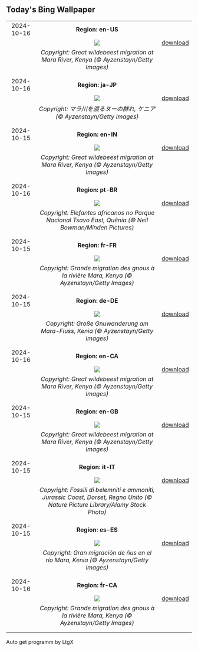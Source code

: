 ## Today's Bing Wallpaper
|      |      |      |
| :----: | :----: | :----: |
|2024-10-16|**Region: en-US**||
||![](https://www.bing.com/th?id=OHR.MaraMigration_EN-US9704012409_UHD.jpg&pid=hp&w=1152&h=648&rs=1&c=4)| [download](https://www.bing.com/th?id=OHR.MaraMigration_EN-US9704012409_UHD.jpg)|
||*Copyright: Great wildebeest migration at Mara River, Kenya (© Ayzenstayn/Getty Images)*
||
|||
|2024-10-16|**Region: ja-JP**||
||![](https://www.bing.com/th?id=OHR.MaraMigration_JA-JP8727709922_UHD.jpg&pid=hp&w=1152&h=648&rs=1&c=4)| [download](https://www.bing.com/th?id=OHR.MaraMigration_JA-JP8727709922_UHD.jpg)|
||*Copyright: マラ川を渡るヌーの群れ, ケニア (© Ayzenstayn/Getty Images)*
||
|||
|2024-10-15|**Region: en-IN**||
||![](https://www.bing.com/th?id=OHR.MaraMigration_EN-IN7701830094_UHD.jpg&pid=hp&w=1152&h=648&rs=1&c=4)| [download](https://www.bing.com/th?id=OHR.MaraMigration_EN-IN7701830094_UHD.jpg)|
||*Copyright: Great wildebeest migration at Mara River, Kenya (© Ayzenstayn/Getty Images)*
||
|||
|2024-10-16|**Region: pt-BR**||
||![](https://www.bing.com/th?id=OHR.ElephantTeacher_PT-BR6921941046_UHD.jpg&pid=hp&w=1152&h=648&rs=1&c=4)| [download](https://www.bing.com/th?id=OHR.ElephantTeacher_PT-BR6921941046_UHD.jpg)|
||*Copyright: Elefantes africanos no Parque Nacional Tsavo East, Quênia (© Neil Bowman/Minden Pictures)*
||
|||
|2024-10-15|**Region: fr-FR**||
||![](https://www.bing.com/th?id=OHR.MaraMigration_FR-FR6009612679_UHD.jpg&pid=hp&w=1152&h=648&rs=1&c=4)| [download](https://www.bing.com/th?id=OHR.MaraMigration_FR-FR6009612679_UHD.jpg)|
||*Copyright: Grande migration des gnous à la rivière Mara, Kenya (© Ayzenstayn/Getty Images)*
||
|||
|2024-10-15|**Region: de-DE**||
||![](https://www.bing.com/th?id=OHR.MaraMigration_DE-DE2892375339_UHD.jpg&pid=hp&w=1152&h=648&rs=1&c=4)| [download](https://www.bing.com/th?id=OHR.MaraMigration_DE-DE2892375339_UHD.jpg)|
||*Copyright: Große Gnuwanderung am Mara-Fluss, Kenia (© Ayzenstayn/Getty Images)*
||
|||
|2024-10-16|**Region: en-CA**||
||![](https://www.bing.com/th?id=OHR.MaraMigration_EN-CA7027269476_UHD.jpg&pid=hp&w=1152&h=648&rs=1&c=4)| [download](https://www.bing.com/th?id=OHR.MaraMigration_EN-CA7027269476_UHD.jpg)|
||*Copyright: Great wildebeest migration at Mara River, Kenya (© Ayzenstayn/Getty Images)*
||
|||
|2024-10-15|**Region: en-GB**||
||![](https://www.bing.com/th?id=OHR.MaraMigration_EN-GB1778078516_UHD.jpg&pid=hp&w=1152&h=648&rs=1&c=4)| [download](https://www.bing.com/th?id=OHR.MaraMigration_EN-GB1778078516_UHD.jpg)|
||*Copyright: Great wildebeest migration at Mara River, Kenya (© Ayzenstayn/Getty Images)*
||
|||
|2024-10-15|**Region: it-IT**||
||![](https://www.bing.com/th?id=OHR.FossilsDorset_IT-IT8161903804_UHD.jpg&pid=hp&w=1152&h=648&rs=1&c=4)| [download](https://www.bing.com/th?id=OHR.FossilsDorset_IT-IT8161903804_UHD.jpg)|
||*Copyright: Fossili di belemniti e ammoniti, Jurassic Coast, Dorset, Regno Unito (© Nature Picture Library/Alamy Stock Photo)*
||
|||
|2024-10-15|**Region: es-ES**||
||![](https://www.bing.com/th?id=OHR.MaraMigration_ES-ES6687824832_UHD.jpg&pid=hp&w=1152&h=648&rs=1&c=4)| [download](https://www.bing.com/th?id=OHR.MaraMigration_ES-ES6687824832_UHD.jpg)|
||*Copyright: Gran migración de ñus en el río Mara, Kenia (© Ayzenstayn/Getty Images)*
||
|||
|2024-10-16|**Region: fr-CA**||
||![](https://www.bing.com/th?id=OHR.MaraMigration_FR-CA5973303328_UHD.jpg&pid=hp&w=1152&h=648&rs=1&c=4)| [download](https://www.bing.com/th?id=OHR.MaraMigration_FR-CA5973303328_UHD.jpg)|
||*Copyright: Grande migration des gnous à la rivière Mara, Kenya (© Ayzenstayn/Getty Images)*
||
|||

Auto get programm by LtgX
